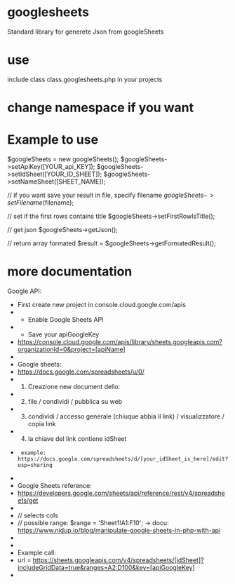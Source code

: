 # googlesheets
Standard library for generete Json from googleSheets


# use
include class class.googlesheets.php in your projects

# change namespace if you want

# Example to use
  $googleSheets = new googleSheets();
  $googleSheets->setApiKey([YOUR_api_KEY]);
  $googleSheets->setIdSheet([YOUR_ID_SHEET]);
  $googleSheets->setNameSheet([SHEET_NAME]);

  // if you want save your result in file, specify filename
  $googleSheets->setFilename($filename);

  // set if the first rows contains title
  $googleSheets->setFirstRowIsTitle();

  // get json
  $googleSheets->getJson();

  // return array formated
  $result = $googleSheets->getFormatedResult();

# more documentation

Google API:
 *  First create new project in console.cloud.google.com/apis
 *  - Enable Google Sheets API
 *  - Save your apiGoogleKey
 *  https://console.cloud.google.com/apis/library/sheets.googleapis.com?organizationId=0&project=[apiName]
 * 
 * Google sheets: 
 *   https://docs.google.com/spreadsheets/u/0/
 *   1. Creazione new document dello:
 *   2. file / condividi / pubblica su web
 *   3. condividi / accesso generale (chiuque abbia il link) / visualizzatore / copia link
 *   4. la chiave del link contiene idSheet
 *      example: https://docs.google.com/spreadsheets/d/[your_idSheet_is_here]/edit?usp=sharing
 *   
 * Google Sheets reference:
 *   https://developers.google.com/sheets/api/reference/rest/v4/spreadsheets/get
 * 
 *   // selects cols 
 *   // possible range: $range = 'Sheet1!A1:F10'; -> docu: https://www.nidup.io/blog/manipulate-google-sheets-in-php-with-api
 * 
 * 
 *   Example call:
 *   url = https://sheets.googleapis.com/v4/spreadsheets/[idSheet]?includeGridData=true&ranges=A2:D100&key=[apiGoogleKey]
 * 